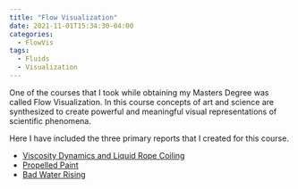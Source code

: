 ```yaml
---
title: "Flow Visualization"
date: 2021-11-01T15:34:30-04:00
categories:
  - FlowVis
tags:
  - Fluids
  - Visualization
---
```


One of the courses that I took while obtaining my Masters Degree was called Flow Visualization. In this course concepts of art and science are synthesized to create powerful and meaningful visual representations of scientific phenomena.

Here I have included the three primary reports that I created for this course.
- <a href="/pdfs/JacobHaimes_Viscosity-Dynamics_FlowVis.pdf">Viscosity Dynamics and Liquid Rope Coiling</a>
- <a href="/pdfs/JacobHaimes_Propelled-Paint_FlowVis.pdf">Propelled Paint</a>
- <a href="/pdfs/JacobHaimes_Bad-Water-Rising_FlowVis.pdf">Bad Water Rising</a>
